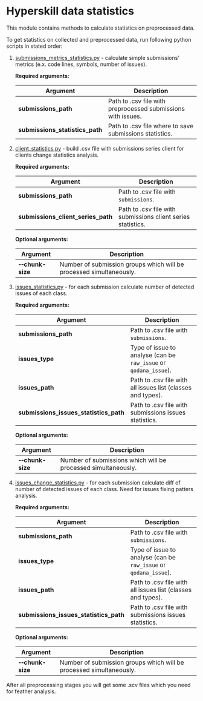 # Hyperskill data statistics

This module contains methods to calculate statistics on preprocessed data. 

To get statistics on collected and preprocessed data, run following python scripts in stated order:

1. [submissions_metrics_statistics.py](submissions_metrics_statistics.py) - calculate simple submissions' metrics 
   (e.x. code lines, symbols, number of issues). 

    **Required arguments:**

    | Argument | Description |
    |----------|-------------|
    |**submissions_path**| Path to .csv file with preprocessed submissions with issues. |
    |**submissions_statistics_path**| Path to .csv file where to save submissions statistics. |

2. [client_statistics.py](client_statistics.py) - build .csv file with submissions series client
   for clients change statistics analysis.
   
    **Required arguments:**
    
    | Argument | Description |
    |----------|-------------|
    |**submissions_path**| Path to .csv file with `submissions`. |
    |**submissions_client_series_path**| Path to .csv file with submissions client series statistics. |

    **Optional arguments:**
    
    | Argument | Description |
    |----------|-------------|
    | **&#8209;&#8209;chunk-size** | Number of submission groups which will be processed simultaneously. |

3. [issues_statistics.py](issues_statistics.py) - for each submission calculate number of 
   detected issues of each class.

    **Required arguments:**

    | Argument | Description |
    |----------|-------------|
    |**submissions_path**| Path to .csv file with `submissions`. |
    |**issues_type**| Type of issue to analyse (can be `raw_issue` or `qodana_issue`). |
    |**issues_path**| Path to .csv file with all issues list (classes and types). |
    |**submissions_issues_statistics_path**| Path to .csv file with submissions issues statistics. |

    **Optional arguments:**
    
    | Argument | Description |
    |----------|-------------|
    | **&#8209;&#8209;chunk-size** | Number of submissions which will be processed simultaneously. |


4. [issues_change_statistics.py](issues_change_statistics.py) - for each submission calculate 
   diff of number of detected issues of each class. Need for issues fixing patters analysis.
   
    **Required arguments:**
   
    | Argument | Description |
    |----------|-------------|
    |**submissions_path**| Path to .csv file with `submissions`. |
    |**issues_type**| Type of issue to analyse (can be `raw_issue` or `qodana_issue`). |
    |**issues_path**| Path to .csv file with all issues list (classes and types). |
    |**submissions_issues_statistics_path**| Path to .csv file with submissions issues statistics. |

    **Optional arguments:**
    
    | Argument | Description |
    |----------|-------------|
    | **&#8209;&#8209;chunk-size** | Number of submission groups which will be processed simultaneously. |


After all preprocessing stages you will get some .scv files which you need for feather analysis.